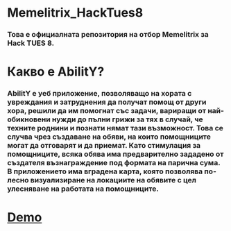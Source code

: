# Memelitrix_HackTues8
### Това е официалната репозитория на отбор Memelitrix за Hack TUES 8.

# Каквo e AbilitY?
### AbilitY е уеб приложение, позволяващо на хората с увреждания и затруднения да получат помощ от други хора, решили да им помогнат със задачи, вариращи от най-обикновени нужди до пълни грижи за тях в случай, че техните роднини и познати нямат тази възможност. Това се случва чрез създаване на обяви, на които помощниците могат да отговарят и да приемат. Като стимулация за помощниците, всяка обява има предварително зададено от създателя възнаграждение под формата на парична сума. В приложението има вградена карта, която позволява по-лесно визуализиране на локациите на обявите с цел улесняване на работата на помощниците.

# [Demo](https://memlitrix-ability.herokuapp.com/leaderboard)
